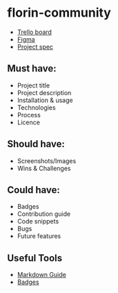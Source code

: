 # florin-community

- [Trello board](https://trello.com/b/Bj6NDrQs/florin-county-council)
- [Figma](https://www.figma.com/file/5ZIo9nWbF0FnOebueTsBX9/Florin-Community)
- [Project spec](https://github.com/LaFosseAcademy/curriculum/blob/main/lap-2/project/README.md)

## Must have:

- Project title
- Project description
- Installation & usage
- Technologies
- Process
- Licence

## Should have:

- Screenshots/Images
- Wins & Challenges

## Could have:

- Badges
- Contribution guide
- Code snippets
- Bugs
- Future features

## Useful Tools
- [Markdown Guide](https://docs.github.com/en/get-started/writing-on-github/getting-started-with-writing-and-formatting-on-github/basic-writing-and-formatting-syntax)
- [Badges](https://betterprogramming.pub/add-badges-to-a-github-repository-716d2988dc6a)
